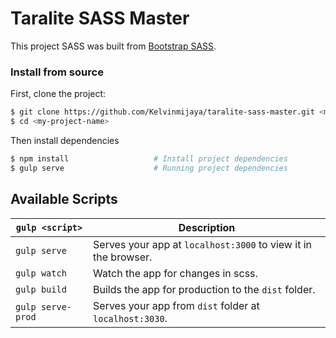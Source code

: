 # Taralite SASS Master
This project SASS was built from [Bootstrap SASS](https://github.com/twbs/bootstrap-sass).

### Install from source

First, clone the project:

```bash
$ git clone https://github.com/Kelvinmijaya/taralite-sass-master.git <my-project-name>
$ cd <my-project-name>
```

Then install dependencies

```bash
$ npm install                   # Install project dependencies
$ gulp serve                    # Running project dependencies
```

## Available Scripts

|`gulp <script>`|Description|
|------------------|-----------|
|`gulp serve`|Serves your app at `localhost:3000` to view it in the browser.|
|`gulp watch`|Watch the app for changes in scss.|
|`gulp build`|Builds the app for production to the `dist` folder.|
|`gulp serve-prod`|Serves your app from `dist` folder at `localhost:3030`.|
